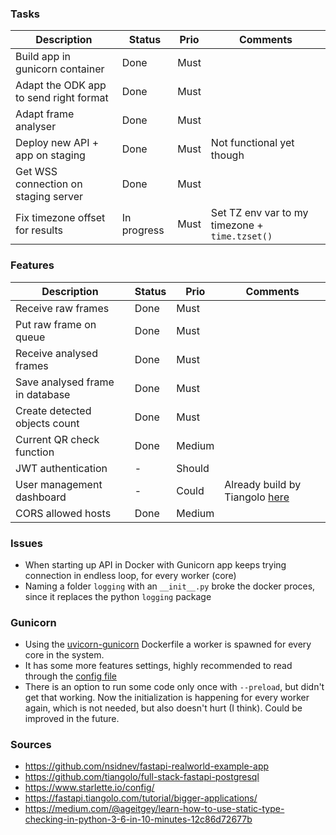 ### Tasks

| Description                           | Status      | Prio     | Comments |
| ------------------------------------- | ----------- | -------- | -------- |
| Build app in gunicorn container       | Done        | Must     | |
| Adapt the ODK app to send right format| Done        | Must     | |
| Adapt frame analyser                  | Done        | Must     | |
| Deploy new API + app on staging       | Done        | Must     | Not functional yet though |
| Get WSS connection on staging server  | Done        | Must     | |
| Fix timezone offset for results       | In progress | Must     | Set TZ env var to my timezone + `time.tzset()` |


### Features

| Description                           | Status | Prio     | Comments |
| ------------------------------------- | ------ | -------- |--------------- |
| Receive raw frames                    | Done   | Must     | |
| Put raw frame on queue                | Done   | Must     | |
| Receive analysed frames               | Done   | Must     | |
| Save analysed frame in database       | Done   | Must     | |
| Create detected objects count         | Done   | Must     | |
| Current QR check function             | Done   | Medium   | |
| JWT authentication                    | -      | Should   | |
| User management dashboard             | -      | Could    | Already build by Tiangolo [here](https://github.com/tiangolo/full-stack-fastapi-postgresql) |
| CORS allowed hosts                    | Done   | Medium   | |

### Issues

- When starting up API in Docker with Gunicorn app keeps trying connection in endless loop, for every worker (core)
- Naming a folder `logging` with an `__init__.py` broke the docker proces, since it replaces the python `logging` package

### Gunicorn

- Using the [uvicorn-gunicorn](https://github.com/tiangolo/uvicorn-gunicorn-docker) Dockerfile a worker is spawned for every core in the system.
- It has some more features settings, highly recommended to read through the [config file](https://github.com/tiangolo/uvicorn-gunicorn-docker/blob/master/docker-images/gunicorn_conf.py)
- There is an option to run some code only once with `--preload`, but didn't get that working. Now the initialization is happening for every worker again, which is not needed, but also doesn't hurt (I think). Could be improved in the future.

### Sources

- https://github.com/nsidnev/fastapi-realworld-example-app
- https://github.com/tiangolo/full-stack-fastapi-postgresql
- https://www.starlette.io/config/
- https://fastapi.tiangolo.com/tutorial/bigger-applications/
- https://medium.com/@ageitgey/learn-how-to-use-static-type-checking-in-python-3-6-in-10-minutes-12c86d72677b
